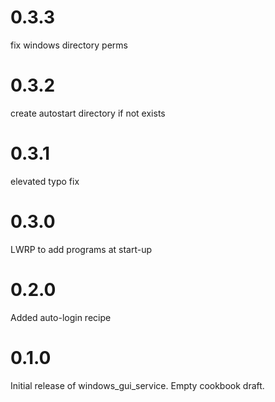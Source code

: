 # 0.3.3

fix windows directory perms

# 0.3.2

create autostart directory if not exists

# 0.3.1

elevated typo fix

# 0.3.0

LWRP to add programs at start-up

# 0.2.0

Added auto-login recipe

# 0.1.0

Initial release of windows_gui_service. Empty cookbook draft.
